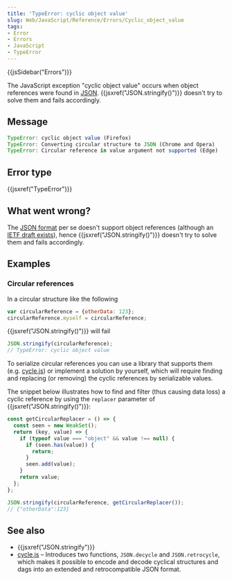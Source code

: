 ```yaml
---
title: 'TypeError: cyclic object value'
slug: Web/JavaScript/Reference/Errors/Cyclic_object_value
tags:
- Error
- Errors
- JavaScript
- TypeError
---
```

{{jsSidebar("Errors")}}

The JavaScript exception "cyclic object value" occurs when object references
were found in [JSON](https://www.json.org/).
{{jsxref("JSON.stringify()")}} doesn't try to solve them and fails
accordingly.

## Message

```js
TypeError: cyclic object value (Firefox)
TypeError: Converting circular structure to JSON (Chrome and Opera)
TypeError: Circular reference in value argument not supported (Edge)
```

## Error type

{{jsxref("TypeError")}}

## What went wrong?

The [JSON format](https://www.json.org/) per se doesn't support object
references (although an
[IETF draft exists](https://datatracker.ietf.org/doc/html/draft-pbryan-zyp-json-ref-03)),
hence {{jsxref("JSON.stringify()")}} doesn't try to solve them and
fails accordingly.

## Examples

### Circular references

In a circular structure like the following

```js
var circularReference = {otherData: 123};
circularReference.myself = circularReference;
```

{{jsxref("JSON.stringify()")}} will fail

```js example-bad
JSON.stringify(circularReference);
// TypeError: cyclic object value
```

To serialize circular references you can use a library that supports them (e.g.
[cycle.js](https://github.com/douglascrockford/JSON-js/blob/master/cycle.js)) or
implement a solution by yourself, which will require finding and replacing (or
removing) the cyclic references by serializable values.

The snippet below illustrates how to find and filter (thus causing data loss) a
cyclic reference by using the `replacer` parameter of
{{jsxref("JSON.stringify()")}}:

```js
const getCircularReplacer = () => {
  const seen = new WeakSet();
  return (key, value) => {
    if (typeof value === "object" && value !== null) {
      if (seen.has(value)) {
        return;
      }
      seen.add(value);
    }
    return value;
  };
};

JSON.stringify(circularReference, getCircularReplacer());
// {"otherData":123}
```

## See also

*   {{jsxref("JSON.stringify")}}
*   [cycle.js](https://github.com/douglascrockford/JSON-js/blob/master/cycle.js) –
    Introduces two functions, `JSON.decycle` and `JSON.retrocycle`, which makes it
    possible to encode and decode cyclical structures and dags into an extended
    and retrocompatible JSON format.
